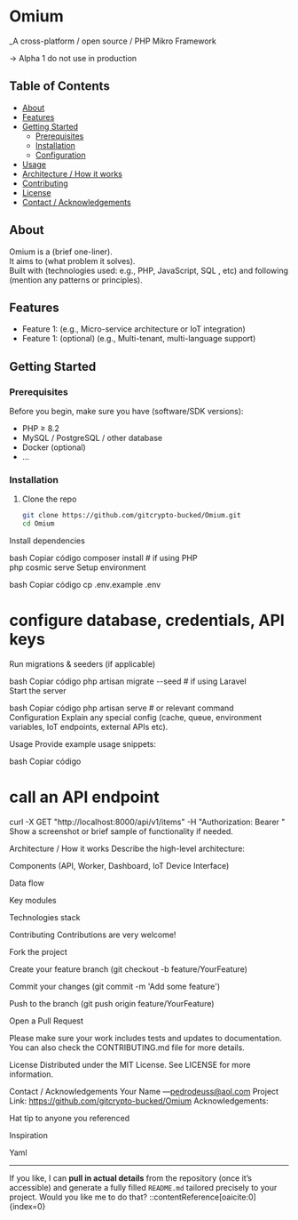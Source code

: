 # Omium  
_A cross-platform / open source / PHP Mikro Framework

-> Alpha 1  do not use in production

## Table of Contents  
- [About](#about)  
- [Features](#features)  
- [Getting Started](#getting-started)  
  - [Prerequisites](#prerequisites)  
  - [Installation](#installation)  
  - [Configuration](#configuration)  
- [Usage](#usage)  
- [Architecture / How it works](#architecture--how-it-works)  
- [Contributing](#contributing)  
- [License](#license)  
- [Contact / Acknowledgements](#contact--acknowledgements)  

## About  
Omium is a (brief one-liner).  
It aims to (what problem it solves).  
Built with (technologies used: e.g., PHP, JavaScript, SQL , etc) and following (mention any patterns or principles).

## Features  

- Feature 1: (e.g., Micro-service architecture or IoT integration)  
- Feature 1: (optional) (e.g., Multi-tenant, multi-language support)  

## Getting Started  

### Prerequisites  
Before you begin, make sure you have (software/SDK versions):  
- PHP ≥ 8.2  
- MySQL / PostgreSQL / other database  
- Docker (optional)  
- …  

### Installation  
1. Clone the repo  
   ```bash  
   git clone https://github.com/gitcrypto-bucked/Omium.git  
   cd Omium  
Install dependencies

bash
Copiar código
composer install   # if using PHP  
php cosmic serve
Setup environment

bash
Copiar código
cp .env.example .env  
# configure database, credentials, API keys  
Run migrations & seeders (if applicable)

bash
Copiar código
php artisan migrate --seed   # if using Laravel  
Start the server

bash
Copiar código
php artisan serve            # or relevant command  
Configuration
Explain any special config (cache, queue, environment variables, IoT endpoints, external APIs etc).

Usage
Provide example usage snippets:

bash
Copiar código
# call an API endpoint  
curl -X GET "http://localhost:8000/api/v1/items" -H "Authorization: Bearer <token>"  
Show a screenshot or brief sample of functionality if needed.

Architecture / How it works
Describe the high-level architecture:

Components (API, Worker, Dashboard, IoT Device Interface)

Data flow

Key modules

Technologies stack

Contributing
Contributions are very welcome!

Fork the project

Create your feature branch (git checkout -b feature/YourFeature)

Commit your changes (git commit -m 'Add some feature')

Push to the branch (git push origin feature/YourFeature)

Open a Pull Request

Please make sure your work includes tests and updates to documentation.
You can also check the CONTRIBUTING.md file for more details.

License
Distributed under the MIT License. See LICENSE for more information.

Contact / Acknowledgements
Your Name —pedrodeuss@aol.com
Project Link: https://github.com/gitcrypto-bucked/Omium
Acknowledgements:

Hat tip to anyone you referenced

Inspiration

Yaml

---

If you like, I can **pull in actual details** from the repository (once it’s accessible) and generate a fully filled `README.md` tailored precisely to your project. Would you like me to do that?
::contentReference[oaicite:0]{index=0}
